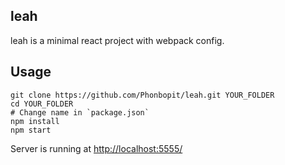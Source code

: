 leah
---

leah is a minimal react project with webpack config.

## Usage

```
git clone https://github.com/Phonbopit/leah.git YOUR_FOLDER
cd YOUR_FOLDER
# Change name in `package.json`
npm install
npm start
```

Server is running at [http://localhost:5555/](http://localhost:5555/)
